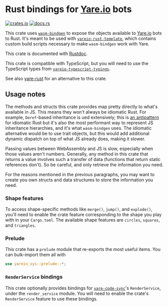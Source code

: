 # Rust bindings for [Yare.io](https://yare.io/) bots

[![crates.io](https://img.shields.io/crates/v/yareio-sys?style=flat-square)](https://crates.io/crates/yareio-sys) [![docs.rs](https://img.shields.io/docsrs/yareio-sys?color=blue&style=flat-square)](https://github.com/Jules-Bertholet/yareio-rs)

This crate uses [`wasm-bindgen`](https://github.com/rustwasm/wasm-bindgen) to expose the objects available to
[Yare.io](https://yare.io/) bots to Rust.
It's meant to be used with [`yareio-rust-template`](https://github.com/Jules-Bertholet/yareio-rust-template),
which contains custom build scripts necessary to make `wasm-bindgen` work with Yare.

This crate is documented with [Rustdoc](https://jules-bertholet.github.io/yareio-rs/yareio_sys/).

This crate is compatible with TypeScript, but you will need to use the TypeScript types from
[`yareio-typescript-typings`](https://github.com/Jules-Bertholet/yareio-typescript-typings).

See also [yare-rust](https://github.com/ViliamVadocz/yare-rust) for an alternative to this crate.

## Usage notes

The methods and structs this crate provides map pretty directly to what's available in JS.
This means they won't always be idiomatic Rust. For example, `Deref`-based inheritance is ued extensively;
this is [an antipattern](https://github.com/rust-unofficial/patterns/blob/master/anti_patterns/deref.md) for idiomatic
Rust but it's also the most performant way to represent JS inheritance hierarchies, and it's what `wasm-bindgen` uses.
The idiomatic alternative would be to use trait objects, but this would add additional dynamic dispatch on top of what
JS already does, making it slower.

Passing values between WebAssembly and JS is slow, especially when those values aren't numbers.
Generally, any method in this crate that returns a value involves such a transfer of data
(functions that return static references don't).
So be careful, and only retrieve the information you need.

For the reasons mentioned in the previous paragraphs, you may want to create you own structs and data structures to
store the information you need.

### Shape features

To access shape-specific methods like `merge()`, `jump()`, and `explode()`, you'll need to enable the crate feature
corresponding to the shape you play with in your `Cargo.toml`. The available shape features are `circles`, `squares`,
and `triangles`.

### Prelude

This crate has a `prelude` module that re-exports the most useful items. You can bulk-import them all with

```rust
use yareio_sys::prelude::*;
```

### `RenderService` bindings

This crate optionally provides bindings for [`yare-code-sync`](https://github.com/arikwex/yare-code-sync)'s
`RenderService`, under the `render_service` module. You will need to enable the crate's `RenderService` feature to
use these bindings.

